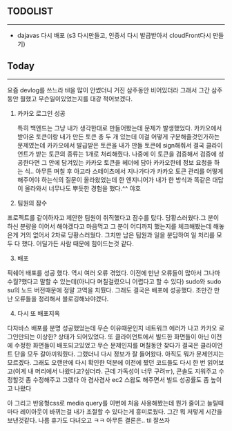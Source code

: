 ## TODOLIST
----------

- dajavas 다시 배포 (s3 다시만들고, 인증서 다시 발급받아서 cloudFront다시 만들기)

## Today
----
요즘 devlog를 쓰느라 til을 많이 안썼더니 거진 삼주동안 비어있더라 그래서 
그간 삼주동안 뭘했고 무슨일이있었는지를 대강 적어보겠다.
1. 카카오 로그인 성공

   특히 백엔드는 그냥 내가 생각한대로 만들어봤는데 문제가 발생했었다. 카카오에서 받아온 토큰이랑 내가 만든 토큰 총 두 개 있는데 이걸 어떻게 구분해줄것인가하는 문제였는데
카카오에서 발급받은 토큰을 내가 만들 토큰에 sign해줘서 결국 클라이언트가 받는 토큰의 종류는 1개로 처리해줬다.  나중에 이 토큰을 검증해서 검증에 성공한다면 그 안에 담겨있는 카카오 토큰을 헤더에 담아
카카오한테 정보 요청을 하는 식.. 아무튼 며칠 후 아고라 스테이츠에서 지나가다가 카카오 토큰 관리를 어떻게 해주어야 하는식의 질문이 올라왔었는데 한 엔지니어가 내가 한 방식과 똑같은 대답이 올라와서 
너무나도 뿌듯한 경험을 했다.^^ 야호

2. 팀원의 잠수

 프로젝트를 같이하자고 제안한 팀원이 취직했다고 잠수를 탔다. 당황스러웠다.그 분이 하신 분량을 이어서 해야겠다고 마음먹고 그 분이 어디까지 했는지를
 체크해봤는데 해놓은게 거의 없어서 2차로 당황스러웠다. 그치만 남은 팀원과 일을 분담하여 일 처리를 모두 다 했다. 어딜가든 사람 때문에 힘이드는것 같다. 

3. 배포


  픽쉐어 배포를 성공 했다. 역시 여러 오류 겪었다. 이전에 만난 오류들이 많아서 그나마 수월?했다고 말할 수 있는데(아니다 며칠걸렸으니 어렵다고 할 수 있다) sudo와 sudo su의 노드 버전때문에 정말 고역을 치뤘다. 
  그래도 결국은 배포에 성공했다. 조만간 만난 오류들을 정리해서 블로깅해놔야겠다.
  
4. 다시 또 배포지옥

  다자바스 배포를 분명 성공했었는데 무슨 이유때문인지 네트워크 에러가 나고 카카오 로그인만되는 이상한? 상태가 되어있었다. 또 클라이언트에서 빌드한 화면들이 아닌 이전에 수정한 화면들이 배포되고있었고
  무슨 문제인지를 며칠동안 찾다가 결국은 클라이언트 단을 모두 갈아끼워줬다. 그랬더니 다시 정보가 잘 들어왔다. 아직도 뭐가 문제인지는 모르겠다. 그래도 오랜만에 다시 확인한 덕분에
  이전에 짰던 코드들도 다시 한 번 읽어보고(이게 내 머리에서 나왔다고?싶더라. 근데 가독성이 너무 구려ㅠ), 콘솔도 지워주고 수정할것 좀 수정해주고 그랬다
  아 겸사겸사  ec2 스왑도 해주면서 빌드 성공률도 좀 높이고 나왔다
  
   
아 그리고 반응형css로 media query를 이번에 처음 사용해봤는데 뭔가 줄이고 늘릴때마다 레이아웃이 바뀌는걸 내가 조절할 수 있다는게 흥미로웠다.
그간 뭐 저렇게 시간을 보낸것같다. 나름 휴가도 다녀오고 ㅋㅋ 아무튼 결론은.. til 잘쓰자
